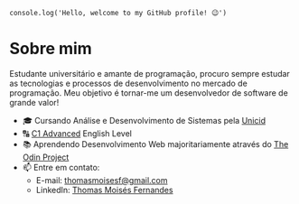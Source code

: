 `console.log('Hello, welcome to my GitHub profile! 😉')`

# Sobre mim

Estudante universitário e amante de programação, procuro sempre estudar as tecnologias e processos de desenvolvimento no mercado de programação. Meu objetivo é tornar-me um desenvolvedor de software de grande valor!

- 🎓 Cursando Análise e Desenvolvimento de Sistemas pela [Unicid](https://www.unicid.edu.br/)
- 🔠 [C1 Advanced](https://cert.efset.org/jd3519) English Level
- 📚 Aprendendo Desenvolvimento Web majoritariamente através do [The Odin Project](https://www.theodinproject.com/about)
- 📫 Entre em contato:
  - E-mail: thomasmoisesf@gmail.com
  - LinkedIn: [Thomas Moisés Fernandes](https://www.linkedin.com/in/thomas-moises-fernandes)
